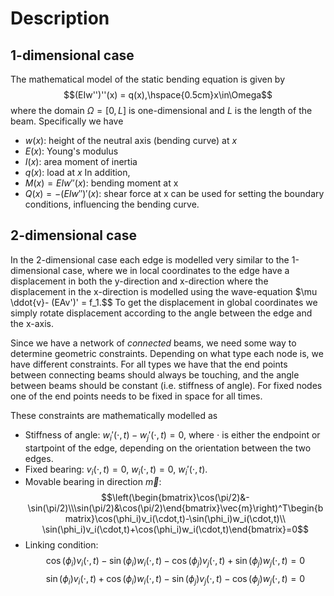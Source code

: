 # Description
## 1-dimensional case
The mathematical model of the static bending equation is given by
$$(EIw'')''(x) = q(x),\hspace{0.5cm}x\in\Omega$$
where the domain $\Omega = [0,L]$ is one-dimensional and $L$ is the length of the beam. Specifically we have
* $w(x)$: height of the neutral axis (bending curve) at $x$
* $E(x)$: Young's modulus
* $I(x)$: area moment of inertia
* $q(x)$: load at $x$
In addition,
* $M(x) = EIw''(x)$: bending moment at x
* $Q(x) = -(EIw'')'(x)$: shear force at x
can be used for setting the boundary conditions, influencing the bending curve.
## 2-dimensional case
In the 2-dimensional case each edge is modelled very similar to the 1-dimensional case, where we in local coordinates to the edge have a displacement in both the y-direction and x-direction where the displacement in the x-direction is modelled using the wave-equation
$\mu \ddot{v}- (EAv')' = f_1.$$
To get the displacement in global coordinates we simply rotate displacement according to the angle between the edge and the x-axis.

Since we have a network of _connected_ beams, we need some way to determine geometric constraints. Depending on what type each node is, we have different constraints. For all types we have that the end points between connecting beams should always be touching, and the angle between beams should be constant (i.e. stiffness of angle). For fixed nodes one of the end points needs to be fixed in space for all times.

These constraints are mathematically modelled as
* Stiffness of angle: $w_i'(\cdot,t) - w_j'(\cdot,t)=0$, where $\cdot$ is either the endpoint or startpoint of the edge, depending on the orientation between the two edges.
* Fixed bearing: $v_i(\cdot,t)=0$, $w_i(\cdot,t)=0$, $w_i'(\cdot,t)$.
* Movable bearing in direction $\vec{m}$: 
$$\left(\begin{bmatrix}\cos(\pi/2)&-\sin(\pi/2)\\\sin(\pi/2)&\cos(\pi/2)\end{bmatrix}\vec{m}\right)^T\begin{bmatrix}\cos(\phi_i)v_i(\cdot,t)-\sin(\phi_i)w_i(\cdot,t)\\ \sin(\phi_i)v_i(\cdot,t)+\cos(\phi_i)w_i(\cdot,t)\end{bmatrix}=0$$
* Linking condition:
$$\cos(\phi_i)v_i(\cdot,t)-\sin(\phi_i)w_i(\cdot,t) - \cos(\phi_j)v_j(\cdot,t)+\sin(\phi_j)w_j(\cdot,t)=0$$
$$\sin(\phi_i)v_i(\cdot,t)+\cos(\phi_i)w_i(\cdot,t) - \sin(\phi_j)v_j(\cdot,t)-\cos(\phi_j)w_j(\cdot,t)=0$$
